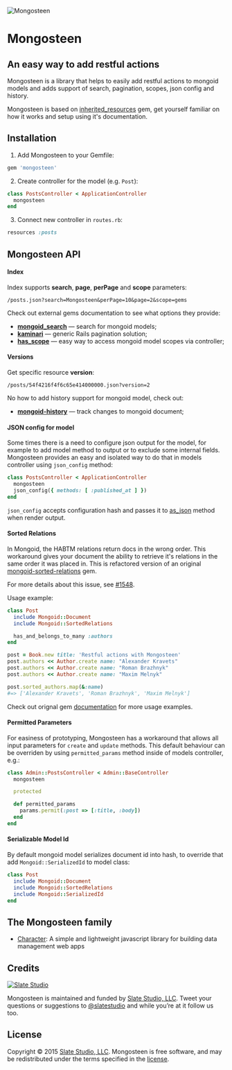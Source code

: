 ![Mongosteen](https://slate-git-images.s3-us-west-1.amazonaws.com/mongosteen.png)

# Mongosteen

## An easy way to add restful actions

Mongosteen is a library that helps to easily add restful actions to mongoid models and adds support of search, pagination, scopes, json config and history.

Mongosteen is based on [inherited_resources](https://github.com/josevalim/inherited_resources) gem, get yourself familiar on how it works and setup using it's documentation.

## Installation

1. Add Mongosteen to your Gemfile:

  ```ruby
  gem 'mongosteen'
  ```

2. Create controller for the model (e.g. ```Post```):

  ```ruby
  class PostsController < ApplicationController
    mongosteen
  end
  ```

3. Connect new controller in ```routes.rb```:

  ```ruby
  resources :posts
  ```

## Mongosteen API

#### Index

Index supports **search**, **page**, **perPage** and **scope** parameters:

  ```
  /posts.json?search=Mongosteen&perPage=10&page=2&scope=gems
  ```
Check out external gems documentation to see what options they provide:

- **[mongoid_search](https://github.com/mauriciozaffari/mongoid_search)** — search for mongoid models;
- **[kaminari](https://github.com/amatsuda/kaminari)** — generic Rails pagination solution;
- **[has_scope](https://github.com/plataformatec/has_scope)** — easy way to access mongoid model scopes via controller;

#### Versions

Get specific resource **version**:

  ```
  /posts/54f4216f4f6c65e414000000.json?version=2
  ```

No how to add history support for mongoid model, check out:

- **[mongoid-history](https://github.com/aq1018/mongoid-history)** — track changes to mongoid document;

#### JSON config for model

Some times there is a need to configure json output for the model, for example to add model method to output or to exclude some internal fields. Mongosteen provides an easy and isolated way to do that in models controller using ```json_config``` method:

  ```ruby
  class PostsController < ApplicationController
    mongosteen
    json_config({ methods: [ :published_at ] })
  end
  ```

```json_config``` accepts configuration hash and passes it to [as_json](http://apidock.com/rails/ActiveResource/Base/as_json) method when render output.

#### Sorted Relations

In Mongoid, the HABTM relations return docs in the wrong order. This workaround gives your document the ability to retrieve it's relations in the same order it was placed in. This is refactored version of an original [mongoid-sorted-relations](https://github.com/demarque/mongoid-sorted-relations) gem.

For more details about this issue, see [#1548](https://github.com/mongoid/mongoid/issues/1548).

Usage example:

  ```ruby
  class Post
    include Mongoid::Document
    include Mongoid::SortedRelations

    has_and_belongs_to_many :authors
  end

  post = Book.new title: 'Restful actions with Mongosteen'
  post.authors << Author.create name: "Alexander Kravets"
  post.authors << Author.create name: "Roman Brazhnyk"
  post.authors << Author.create name: "Maxim Melnyk"

  post.sorted_authors.map(&:name)
  #=> ['Alexander Kravets', 'Roman Brazhnyk', 'Maxim Melnyk']
  ```

Check out orignal gem [documentation](https://github.com/demarque/mongoid-sorted-relations) for more usage examples.

#### Permitted Parameters

For easiness of prototyping, Mongosteen has a workaround that allows all input parameters for ```create``` and ```update``` methods. This default behaviour can be overriden by using ```permitted_params``` method inside of models controller, e.g.:

  ```ruby
  class Admin::PostsController < Admin::BaseController
    mongosteen

    protected

    def permitted_params
      params.permit(:post => [:title, :body])
    end
  end
  ```

#### Serializable Model Id

By default mongoid model serializes document id into hash, to override that add ```Mongoid::SerializedId``` to model class:

  ```ruby
  class Post
    include Mongoid::Document
    include Mongoid::SortedRelations
    include Mongoid::SerializedId
  end
  ```

## The Mongosteen family

- [Character](https://github.com/slate-studio/chr): A simple and lightweight javascript library for building data management web apps

## Credits

[![Slate Studio](https://slate-git-images.s3-us-west-1.amazonaws.com/slate.png)](http://slatestudio.com)

Mongosteen is maintained and funded by [Slate Studio, LLC](http://slatestudio.com). Tweet your questions or suggestions to [@slatestudio](https://twitter.com/slatestudio) and while you’re at it follow us too.

## License

Copyright © 2015 [Slate Studio, LLC](http://slatestudio.com). Mongosteen is free software, and may be redistributed under the terms specified in the [license](LICENSE.md).